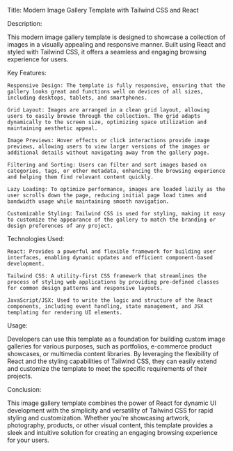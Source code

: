 Title: Modern Image Gallery Template with Tailwind CSS and React

Description:

This modern image gallery template is designed to showcase a collection of images in a visually appealing and responsive manner. Built using React and styled with Tailwind CSS, it offers a seamless and engaging browsing experience for users.

Key Features:

    Responsive Design: The template is fully responsive, ensuring that the gallery looks great and functions well on devices of all sizes, including desktops, tablets, and smartphones.

    Grid Layout: Images are arranged in a clean grid layout, allowing users to easily browse through the collection. The grid adapts dynamically to the screen size, optimizing space utilization and maintaining aesthetic appeal.

    Image Previews: Hover effects or click interactions provide image previews, allowing users to view larger versions of the images or additional details without navigating away from the gallery page.

    Filtering and Sorting: Users can filter and sort images based on categories, tags, or other metadata, enhancing the browsing experience and helping them find relevant content quickly.

    Lazy Loading: To optimize performance, images are loaded lazily as the user scrolls down the page, reducing initial page load times and bandwidth usage while maintaining smooth navigation.

    Customizable Styling: Tailwind CSS is used for styling, making it easy to customize the appearance of the gallery to match the branding or design preferences of any project.

Technologies Used:

    React: Provides a powerful and flexible framework for building user interfaces, enabling dynamic updates and efficient component-based development.

    Tailwind CSS: A utility-first CSS framework that streamlines the process of styling web applications by providing pre-defined classes for common design patterns and responsive layouts.

    JavaScript/JSX: Used to write the logic and structure of the React components, including event handling, state management, and JSX templating for rendering UI elements.

Usage:

Developers can use this template as a foundation for building custom image galleries for various purposes, such as portfolios, e-commerce product showcases, or multimedia content libraries. By leveraging the flexibility of React and the styling capabilities of Tailwind CSS, they can easily extend and customize the template to meet the specific requirements of their projects.

Conclusion:

This image gallery template combines the power of React for dynamic UI development with the simplicity and versatility of Tailwind CSS for rapid styling and customization. Whether you're showcasing artwork, photography, products, or other visual content, this template provides a sleek and intuitive solution for creating an engaging browsing experience for your users.
